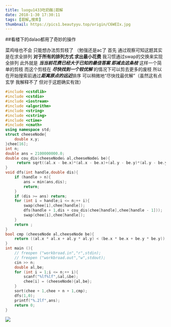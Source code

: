 ```yaml
---
title: luogu1433吃奶酪|题解
date: 2018-1-30 17:30:11
tags: [题解,搜索]
thumbnail: https://pics1.beautyyu.top/origin/C6WEIx.jpg
---
```




##看楼下的dalao都用了奇妙的操作

菜鸡啥也不会 只能想办法剪剪枝了
（勉强还是ac了
首先 通过观察可知这题其实是在求全排列
**对于所有的排列方式 求出最小花费**
我习惯通过swap的交换来实现全排列
此外就是 ***当当前花费已经大于已知的最佳答案 即减去这条枝*** 这样一个简单的剪枝
而这个剪枝在 ***尽快找到一个较优解*** 的情况下可以剪去更多的废枝
所以在开始搜索前通过***距离原点的远近***排序 可以稍微地“尽快找最优解”（虽然这有点玄学 我解释不了 但对于这题确实有效）
```c++
#include <cstdlib>
#include <cstdio>
#include <iostream>
#include <algorithm>
#include <string>
#include <cstring>
#include <ctime>
#include <cmath>
using namespace std;
struct cheeseNode{
	double x,y;
}chee[16];
int n;
double ans = 2100000000.0;
double cou_dis(cheeseNode& al,cheeseNode& be){
	 return sqrt((al.x - be.x)*(al.x - be.x)+(al.y - be.y)*(al.y - be.y));
}
void dfs(int handle,double dis){
	if (handle > n){
		ans = min(ans,dis);
		return;
	}
	if (dis >= ans) return;
	for (int i = handle;i <= n;++ i){
		swap(chee[i],chee[handle]);
		dfs(handle + 1,dis + cou_dis(chee[handle],chee[handle - 1]));
		swap(chee[i],chee[handle]);
	}
	return ;
}
bool cmp (cheeseNode al,cheeseNode be){
	return ((al.x * al.x + al.y * al.y) < (be.x * be.x + be.y * be.y));
}
int main (){
	// freopen ("workbroad.in","r",stdin);
	// freopen ("workbroad.out","w",stdout);
	cin >> n;
	double al,be;
	for (int i = 1;i <= n;++ i){
		scanf("%lf%lf",&al,&be);
		chee[i] = (cheeseNode){al,be};
	}
	sort(chee + 1,chee + n + 1,cmp);
	dfs(1,0);
	printf("%.2lf",ans);
	return 0;
}
```
![](https://pics1.beautyyu.top/origin/C6WEIx.jpg)